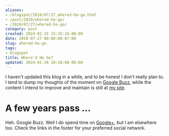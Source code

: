 ```yaml
---
aliases:
- /blogspot/2010/07/27_whered-he-go.html
- /post/2010/whered-he-go/
- /2010/07/27/whered-he-go/
category: post
created: 2024-01-15 15:25:34-08:00
date: 2010-07-27 00:00:00-07:00
slug: whered-he-go
tags:
- blogspot
title: Where'd He Go?
updated: 2024-01-26 10:10:08-08:00
---
```


I haven't updated this blog in a while, and to be honest I don't really plan to. I tend to dump my thoughts of the moment on
<a href="http://www.google.com/profiles/brian.wisti#buzz">Google Buzz</a>, while the content I intend to improve and maintain
is still at [my site](/).

<!--more-->

# A few years pass ...

Heh. Google Buzz. Well I do spend time on [Google+](https://plus.google.com/+BrianWisti), but I am elsewhere too.
Check the links in the footer for your preferred social network.